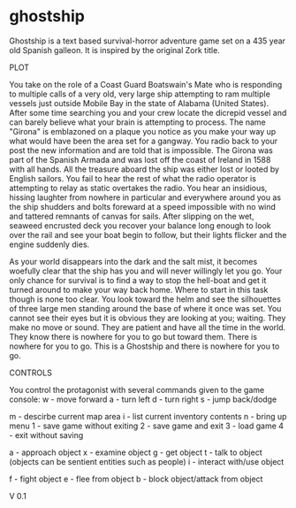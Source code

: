 # ghostship
Ghostship is a text based survival-horror adventure game set on a 435 year old Spanish galleon.  It is inspired by the original Zork title.

PLOT

You take on the role of a Coast Guard Boatswain's Mate who is responding to multiple calls of a very old, very large ship attempting to ram multiple vessels just outside Mobile Bay in the state of Alabama (United States).  After some time searching you and your crew locate the dicrepid vessel and can barely believe what your brain is attempting to process.  The name "Girona" is emblazoned on a plaque you notice as you make your way up what would have been the area set for a gangway.  You radio back to your post the new information and are told that is impossible.  The Girona was part of the Spanish Armada and was lost off the coast of Ireland in 1588 with all hands.  All the treasure aboard the ship was either lost or looted by English sailors.  You fail to hear the rest of what the radio operator is attempting to relay as static overtakes the radio.  You hear an insidious, hissing laughter from nowhere in particular and everywhere around you as the ship shudders and bolts foreward at a speed impossible with no wind and tattered remnants of canvas for sails.  After slipping on the wet, seaweed encrusted deck you recover your balance long enough to look over the rail and see your boat begin to follow, but their lights flicker and the engine suddenly dies.  

As your world disappears into the dark and the salt mist, it becomes woefully clear that the ship has you and will never willingly let you go.  Your only chance for survival is to find a way to stop the hell-boat and get it turned around to make your way back home.  Where to start in this task though is none too clear.  You look toward the helm and see the silhouettes of three large men standing around the base of where it once was set.  You cannot see their eyes but it is obvious they are looking at you; waiting.  They make no move or sound.  They are patient and have all the time in the world.  They know there is nowhere for you to go but toward them.  There is nowhere for you to go. This is a Ghostship and there is nowhere for you to go.

CONTROLS

You control the protagonist with several commands given to the game console:
  w - move forward
  a - turn left
  d - turn right
  s - jump back/dodge
  
  m - descirbe current map area
  i - list current inventory contents
  n - bring up menu
      1 - save game without exiting
      2 - save game and exit
      3 - load game
      4 - exit without saving
  
  a - approach object
  x - examine object
  g - get object
  t - talk to object (objects can be sentient entities such as people)
  i - interact with/use object
  
  f - fight object
  e - flee from object
  b - block object/attack from object
  
  
  V 0.1
